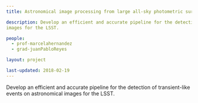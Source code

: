```yaml
---
title: Astronomical image processing from large all-sky photometric surveys for the detection and measurement of transients 

description: Develop an efficient and accurate pipeline for the detection of transient-like events on astronomical
images for the LSST.

people:
  - prof-marcelahernandez
  - grad-juanPabloReyes

layout: project

last-updated: 2018-02-19
---
```


Develop an efficient and accurate pipeline for the detection of transient-like events on astronomical
images for the LSST.
